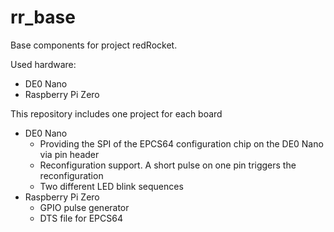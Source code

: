 # rr_base

Base components for project redRocket.

Used hardware:
- DE0 Nano
- Raspberry Pi Zero

This repository includes one project for each board
- DE0 Nano
  - Providing the SPI of the EPCS64 configuration chip on the DE0 Nano via pin header
  - Reconfiguration support. A short pulse on one pin triggers the reconfiguration
  - Two different LED blink sequences
- Raspberry Pi Zero
  - GPIO pulse generator
  - DTS file for EPCS64
